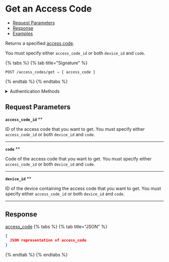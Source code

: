# Get an Access Code

- [Request Parameters](./#request-parameters)
- [Response](./#response)
- [Examples](./#examples)

Returns a specified [access code](https://docs.seam.co/latest/capability-guides/smart-locks/access-codes).

You must specify either `access_code_id` or both `device_id` and `code`.

{% tabs %}
{% tab title="Signature" %}
```
POST /access_codes/get ⇒ { access_code }
```
{% endtab %}
{% endtabs %}

<details>

<summary>Authentication Methods</summary>

- API key
- Client session token

To learn more, see [Authentication](https://docs.seam.co/latest/api/authentication).
</details>

## Request Parameters

**`access_code_id`** **

ID of the access code that you want to get. You must specify either `access_code_id` or both `device_id` and `code`.

---

**`code`** **

Code of the access code that you want to get. You must specify either `access_code_id` or both `device_id` and `code`.

---

**`device_id`** **

ID of the device containing the access code that you want to get. You must specify either `access_code_id` or both `device_id` and `code`.

---


## Response

[access\_code](./)
{% tabs %}
{% tab title="JSON" %}
```json
{
  JSON representation of access_code
}
```
{% endtab %}
{% endtabs %}
